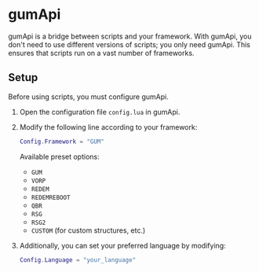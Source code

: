 # gumApi

gumApi is a bridge between scripts and your framework. With gumApi, you don't need to use different versions of scripts; you only need gumApi. This ensures that scripts run on a vast number of frameworks.

## Setup

Before using scripts, you must configure gumApi.

1. Open the configuration file `config.lua` in gumApi.
2. Modify the following line according to your framework:
   ```lua
   Config.Framework = "GUM"
   ```
   Available preset options:
   - `GUM`
   - `VORP`
   - `REDEM`
   - `REDEMREBOOT`
   - `QBR`
   - `RSG`
   - `RSG2`
   - `CUSTOM` (for custom structures, etc.)

3. Additionally, you can set your preferred language by modifying:
   ```lua
   Config.Language = "your_language"
   ```

